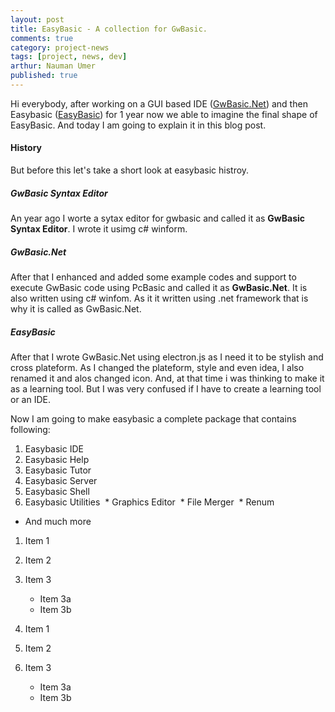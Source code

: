 ```yaml
---
layout: post
title: EasyBasic - A collection for GwBasic.
comments: true
category: project-news
tags: [project, news, dev]
arthur: Nauman Umer
published: true
---
```


Hi everybody, after working on a GUI based IDE ([GwBasic.Net](https://naumanumer.github.io/gwbasic.net)) and then Easybasic ([EasyBasic](https://naumanumer.github.io/easybasic)) for 1 year now we able to imagine the final shape of EasyBasic. And today I am going to explain it in this blog post.
<!--more-->

#### History
But before this let's take a short look at easybasic histroy.

##### GwBasic Syntax Editor
An year ago I worte a sytax editor for gwbasic and called it as **GwBasic Syntax Editor**. I wrote it usimg c# winform.

##### GwBasic.Net
After that I enhanced and added some example codes and support to execute GwBasic code using PcBasic and called it as **GwBasic.Net**. It is also written using c# winfom. As it it written using .net framework that is why it is called as GwBasic.Net.

##### EasyBasic
After that I wrote GwBasic.Net using electron.js as I need it to be stylish and cross plateform. As I changed the plateform, style and even idea, I also renamed it and alos changed icon. And, at that time i was thinking to make it as a learning tool. But I was very confused if I have to create a learning tool or an IDE.


Now I am going to make easybasic a complete package that contains following:

1. Easybasic IDE
2. Easybasic Help
3. Easybasic Tutor
4. Easybasic Server
5. Easybasic Shell
6. Easybasic Utilities
   * Graphics Editor
   * File Merger
   * Renum
  
- And much more
  
  
1. Item 1
2. Item 2
3. Item 3
   * Item 3a
   * Item 3b
  
  
1. Item 1
2. Item 2
3. Item 3
   * Item 3a
   * Item 3b
